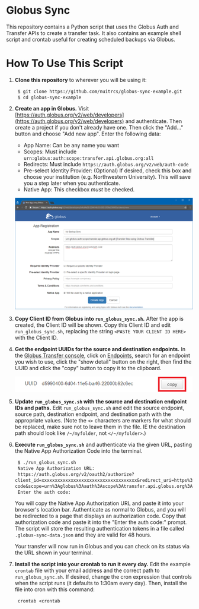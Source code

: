 # Globus Sync

This repository contains a Python script that uses the Globus Auth and Transfer
APIs to create a transfer task. It also contains an example shell script and
crontab useful for creating scheduled backups via Globus.

# How To Use This Script

1. **Clone this repository** to wherever you will be using it:

		$ git clone https://github.com/nuitrcs/globus-sync-example.git
		$ cd globus-sync-example

2. **Create an app in Globus.** Visit
   [https://auth.globus.org/v2/web/developers](https://auth.globus.org/v2/web/developers)
   and authenticate. Then create a project if you don't already have one. Then
   click the "Add..." button and choose "Add new app". Enter the following
   data:

     - App Name: Can be any name you want
	 - Scopes: Must include `urn:globus:auth:scope:transfer.api.globus.org:all`
	 - Redirects: Must include `https://auth.globus.org/v2/web/auth-code`
	 - Pre-select Identity Provider: (Optional) If desired, check this box and choose your
	   institution (e.g. Northwestern University). This will save you a step
	   later when you authenticate.
	 - Native App: This checkbox *must* be checked.

   ![Creating an app in Globus Developer](docs/create-app.png "Creating an app in Globus Developer")

3. **Copy Client ID from Globus into `run_globus_sync.sh`.** After the app is
   created, the Client ID will be shown. Copy this Client ID and edit
   `run_globus_sync.sh`, replacing the string `<PASTE YOUR CLIENT ID HERE>`
   with the Client ID.

4. **Get the endpoint UUIDs for the source and destination endpoints.** In the
   [Globus Transfer console](https://www.globus.org/app/transfer), click on
   [Endpoints](https://www.globus.org/app/endpoints), search for an endpoint
   you wish to use, click the "show detail" button on the right, then find the
   UUID and click the "copy" button to copy it to the clipboard.

   ![Copy Endpoint UUID](docs/copy-uuid.png "Copy Endpoint UUID")

5. **Update `run_globus_sync.sh` with the source and destination endpoint IDs and
   paths.** Edit `run_globus_sync.sh` and edit the source endpoint, source
   path, destination endpoint, and destination path with the appropriate
   values. (Note the `<>` characters are markers for what should be replaced,
   make sure not to leave them in the file. IE the destination path should look like
   `/~/myfolder`, not `</~/myfolder>`.)

6. **Execute `run_globus_sync.sh`** and authenticate via the given URL, pasting the
   Native App Authorization Code into the terminal.

		$ ./run_globus_sync.sh
		Native App Authorization URL:
		https://auth.globus.org/v2/oauth2/authorize?client_id=xxxxxxxxxxxxxxxxxxxxxxxxxxxxxxxxxxxx&redirect_uri=https%3A%2F%2Fauth.globus.org%2Fv2%2Fweb%2Fauth-code&scope=urn%3Aglobus%3Aauth%3Ascope%3Atransfer.api.globus.org%3Aall&state=_default&response_type=code&code_challenge=xxxxxxxxxxxxxxxxxxxxxxxxxxxxxxxxxxxxxxxxxxx&code_challenge_method=S256&access_type=offline
		Enter the auth code:

   You will copy the Native App Authorization URL and paste it into your
   browser's location bar. Authenticate as normal to Globus, and you will be
   redirected to a page that displays an authorization code. Copy that
   authorization code and paste it into the "Enter the auth code:" prompt.
   The script will store the resulting authentication tokens in a file called
   `.globus-sync-data.json` and they are valid for 48 hours.

   Your transfer will now run in Globus and you can check on its status via the
   URL shown in your terminal.

7. **Install the script into your crontab to run it every day.** Edit the
   example `crontab` file with your email address and the correct path to
   `run_globus_sync.sh`. If desired, change the cron expression that controls
   when the script runs (it defaults to 1:30am every day). Then, install the
   file into cron with this command:

		crontab <crontab

